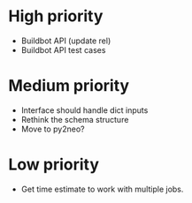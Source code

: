 # High priority
+ Buildbot API (update rel)
+ Buildbot API test cases

# Medium priority
+ Interface should handle dict inputs
+ Rethink the schema structure
+ Move to py2neo?

# Low priority
+ Get time estimate to work with multiple jobs.

